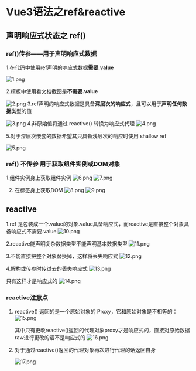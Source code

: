 # Vue3语法之ref&reactive

## 声明响应式状态之 ref()

### ref()传参——用于声明响应式数据

1.在代码中使用ref声明的响应式数据**需要.value**

![1.png](..%2Fpublic%2Fvue%2Fref%26reactive%2F1.png)

2.模板中使用看文档截图是**不需要.value**

![2.png](..%2Fpublic%2Fvue%2Fref%26reactive%2F2.png)
3.ref声明的响应式数据是具备**深层次的响应式**，且可以用于**声明任何数据**类型的值

![3.png](..%2Fpublic%2Fvue%2Fref%26reactive%2F3.png)
4.非原始值将通过 reactive() 转换为响应式代理
![4.png](..%2Fpublic%2Fvue%2Fref%26reactive%2F4.png)

5.对于深层次嵌套的数据希望其只具备浅层次的响应时使用 shallow ref

![5.png](..%2Fpublic%2Fvue%2Fref%26reactive%2F5.png)

### ref() 不传参 用于获取组件实例或DOM对象

1.组件实例身上获取组件实例
![6.png](..%2Fpublic%2Fvue%2Fref%26reactive%2F6.png)
![7.png](..%2Fpublic%2Fvue%2Fref%26reactive%2F7.png)

2. 在标签身上获取DOM
   ![8.png](..%2Fpublic%2Fvue%2Fref%26reactive%2F8.png)
   ![9.png](..%2Fpublic%2Fvue%2Fref%26reactive%2F9.png)

## reactive

1.ref 是包装成一个.value的对象.value具备响应式，而reactive是直接整个对象具备响应式不需要.value
![10.png](..%2Fpublic%2Fvue%2Fref%26reactive%2F10.png)

2.reactive能声明复杂数据类型不能声明基本数据类型
![11.png](..%2Fpublic%2Fvue%2Fref%26reactive%2F11.png)

3.不能直接把整个对象替换掉，这样将丢失响应式
![12.png](..%2Fpublic%2Fvue%2Fref%26reactive%2F12.png)

4.解构或传参时传过去的丢失响应式
![13.png](..%2Fpublic%2Fvue%2Fref%26reactive%2F13.png)

只有这样才是响应式的
![14.png](..%2Fpublic%2Fvue%2Fref%26reactive%2F14.png)

### reactive注意点

1. reactive() 返回的是一个原始对象的 Proxy，它和原始对象是不相等的：
   ![15.png](..%2Fpublic%2Fvue%2Fref%26reactive%2F15.png)

   其中只有更改reactive()返回的代理对象proxy才是响应式的，直接对原始数据raw进行更改的话不是响应式的
   ![16.png](..%2Fpublic%2Fvue%2Fref%26reactive%2F16.png)


2. 对于通过reactive()返回的代理对象再次进行代理的话返回自身

   ![17.png](..%2Fpublic%2Fvue%2Fref%26reactive%2F17.png)

